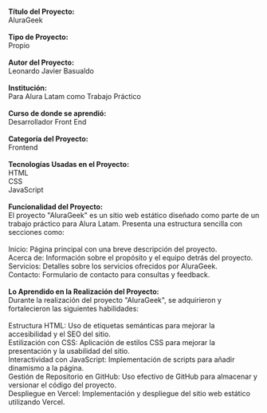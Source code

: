 <strong>Título del Proyecto:</strong> <br/>
AluraGeek<br/>
<br/>
<strong>Tipo de Proyecto:</strong><br/>
Propio<br/>
<br/>
<strong>Autor del Proyecto:</strong><br/>
Leonardo Javier Basualdo<br/>
<br/>
<strong>Institución:</strong><br/>
Para Alura Latam como Trabajo Práctico<br/>
<br/>
<strong>Curso de donde se aprendió:</strong><br/>
Desarrollador Front End<br/>
<br/>
<strong>Categoría del Proyecto:</strong><br/>
Frontend<br/>
<br/>
<strong>Tecnologías Usadas en el Proyecto:</strong><br/>
HTML <br/>
CSS <br/>
JavaScript <br/>
<br/>
<strong>Funcionalidad del Proyecto:</strong><br/>
El proyecto "AluraGeek" es un sitio web estático diseñado como parte de un trabajo práctico para Alura Latam. Presenta una estructura sencilla con secciones como:<br/>
<br/>
Inicio: Página principal con una breve descripción del proyecto.<br/>
Acerca de: Información sobre el propósito y el equipo detrás del proyecto.<br/>
Servicios: Detalles sobre los servicios ofrecidos por AluraGeek.<br/>
Contacto: Formulario de contacto para consultas y feedback.<br/>
<br/>
<strong>Lo Aprendido en la Realización del Proyecto:</strong><br/>
Durante la realización del proyecto "AluraGeek", se adquirieron y fortalecieron las siguientes habilidades:<br/>
<br/>
Estructura HTML: Uso de etiquetas semánticas para mejorar la accesibilidad y el SEO del sitio.<br/>
Estilización con CSS: Aplicación de estilos CSS para mejorar la presentación y la usabilidad del sitio.<br/>
Interactividad con JavaScript: Implementación de scripts para añadir dinamismo a la página.<br/>
Gestión de Repositorio en GitHub: Uso efectivo de GitHub para almacenar y versionar el código del proyecto.<br/>
Despliegue en Vercel: Implementación y despliegue del sitio web estático utilizando Vercel.<br/>
